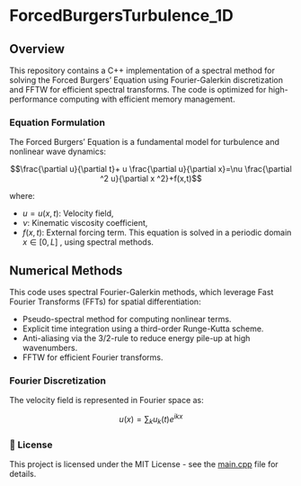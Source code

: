 # ForcedBurgersTurbulence_1D
## Overview
This repository contains a C++ implementation of a spectral method for solving the Forced Burgers’ Equation using Fourier-Galerkin discretization and FFTW for efficient spectral transforms. The code is optimized for high-performance computing with efficient memory management.
### Equation Formulation
The Forced Burgers’ Equation is a fundamental model for turbulence and nonlinear wave dynamics:

$$\frac{\partial u}{\partial t}+ u \frac{\partial u}{\partial x}=\nu \frac{\partial ^2 u}{\partial x ^2}+f(x,t)$$

where:
* $u=u(x,t)$: Velocity field,
* $\nu$: Kinematic viscosity coefficient,
* $f(x,t)$: External forcing term.
This equation is solved in a periodic domain $x \in [0,L]$ , using spectral methods.
## Numerical Methods
This code uses spectral Fourier-Galerkin methods, which leverage Fast Fourier Transforms (FFTs) for spatial differentiation:
* Pseudo-spectral method for computing nonlinear terms.
* Explicit time integration using a third-order Runge-Kutta scheme.
* Anti-aliasing via the 3/2-rule to reduce energy pile-up at high wavenumbers.
* FFTW for efficient Fourier transforms.
### Fourier Discretization
The velocity field is represented in Fourier space as:

$$ u\left(x\right) = \sum_{k}{u_k(t)e^{ikx}} $$


### 📜 License
This project is licensed under the MIT License - see the [main.cpp](main.cpp) file for details.

